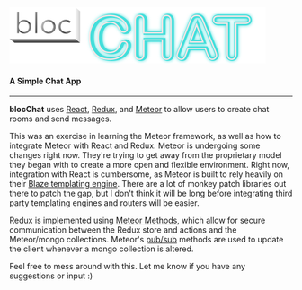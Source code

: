 ![blocChat](https://github.com/jstruthers/blocChat/blob/master/public/images/logo.png "blocChat")
#### A Simple Chat App
---

**blocChat** uses [React](https://facebook.github.io/react/), [Redux](https://github.com/reactjs/redux), and [Meteor](https://www.meteor.com/) to allow users to create chat rooms and send messages.

This was an exercise in learning the Meteor framework, as well as how to integrate Meteor with React and Redux.
Meteor is undergoing some changes right now. They're trying to get away from the proprietary model they began with
to create a more open and flexible environment. Right now, integration with React is cumbersome, as Meteor is built
to rely heavily on their [Blaze templating engine](https://guide.meteor.com/blaze.html). There are a lot of monkey patch
libraries out there to patch the gap, but I don't think it will be long before integrating third party templating engines
and routers will be easier.

Redux is implemented using [Meteor Methods](https://guide.meteor.com/methods.html), which allow for secure communication
between the Redux store and actions and the Meteor/mongo collections. Meteor's [pub/sub](https://guide.meteor.com/data-loading.html#publications-and-subscriptions)
methods are used to update the client whenever a mongo collection is altered.

Feel free to mess around with this. Let me know if you have any suggestions or input :)
